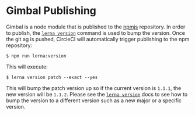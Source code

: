 # Gimbal Publishing

Gimbal is a node module that is published to the [npmjs](https://www.npmjs.com/) repository. In order to publish, the [`lerna version`](https://github.com/lerna/lerna/tree/master/commands/version) command is used to bump the version. Once the git ag is pushed, CircleCI will automatically trigger publishing to the npm repository:

```shell
$ npm run lerna:version
```

This will execute:

```shell
$ lerna version patch --exact --yes
```

This will bump the patch version up so if the current version is `1.1.1`, the new version will be `1.1.2`. Please see the [`lerna version`](https://github.com/lerna/lerna/tree/master/commands/version) docs to see how to bump the version to a different version such as a new major or a specific version.

